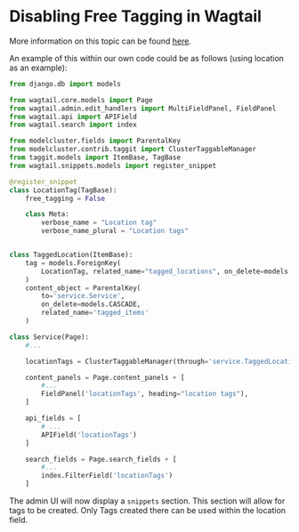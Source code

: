 # Disabling Free Tagging in Wagtail

More information on this topic can be found [here](https://docs.wagtail.io/en/stable/reference/pages/model_recipes.html#disabling-free-tagging).

An example of this within our own code could be as follows (using location as an example):

```Python
from django.db import models

from wagtail.core.models import Page
from wagtail.admin.edit_handlers import MultiFieldPanel, FieldPanel
from wagtail.api import APIField
from wagtail.search import index

from modelcluster.fields import ParentalKey
from modelcluster.contrib.taggit import ClusterTaggableManager
from taggit.models import ItemBase, TagBase
from wagtail.snippets.models import register_snippet

@register_snippet
class LocationTag(TagBase):
    free_tagging = False

    class Meta:
        verbose_name = "Location tag"
        verbose_name_plural = "Location tags"


class TaggedLocation(ItemBase):
    tag = models.ForeignKey(
        LocationTag, related_name="tagged_locations", on_delete=models.CASCADE
    )
    content_object = ParentalKey(
        to='service.Service',
        on_delete=models.CASCADE,
        related_name='tagged_items'
    )

class Service(Page):
    #...

    locationTags = ClusterTaggableManager(through='service.TaggedLocation', blank=True)

    content_panels = Page.content_panels + [
        #...
        FieldPanel('locationTags', heading="location tags"),
    ]

    api_fields = [
        # ...
        APIField('locationTags')
    ]

    search_fields = Page.search_fields + [
        #...
        index.FilterField('locationTags')
    ]
```

The admin UI will now display a `snippets` section. This section will allow for tags to be created. Only Tags created there can be used within the location field.
